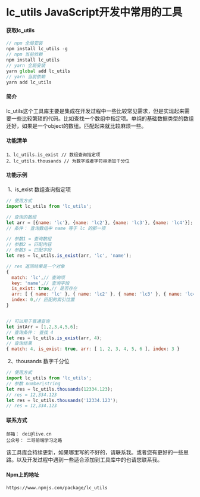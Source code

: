 # lc_utils JavaScript开发中常用的工具

#### 获取lc_utils

```js
// npm 全局安装
npm install lc_utils -g
// npm 当前依赖
npm install lc_utils
// yarn 全局安装
yarn global add lc_utils 
// yarn 当前依赖
yarn add lc_utils
```

#### 简介

​		lc_utils这个工具库主要是集成在开发过程中一些比较常见需求，但是实现起来需要一些比较繁琐的代码。比如查找一个数组中指定项。单纯的基础数据类型的数组还好，如果是一个object的数组。匹配起来就比较麻烦一些。

#### 功能清单

```
1、lc_utils.is_exist // 数组查询指定项
2、lc_utils.thousands // 为数字或者字符串添加千分位
```

#### 功能示例

​		1、is_exist 数组查询指定项

```js
// 使用方式
import lc_utils from 'lc_utils';

// 查询的数组
let arr = [{name: 'lc'}, {name: 'lc2'}, {name: 'lc3'}, {name: 'lc4'}];
// 条件： 查询数组中 name 等于 lc 的那一项

// 参数1 = 查询数组
// 参数2 = 匹配内容
// 参数3 = 匹配字段
let res = lc_utils.is_exist(arr, 'lc', 'name');

// res 返回结果是一个对象
{
  match: 'lc',// 查询项
  key: 'name',// 查询字段
  is_exist: true,// 是否存在
  arr: [ { name: 'lc' }, { name: 'lc2' }, { name: 'lc3' }, { name: 'lc4' } ],// 原数组
  index: 0,// 匹配的索引位置
}


// 可以用于普通查询
let intArr = [1,2,3,4,5,6];
// 查询条件： 查找 4 
let res = lc_utils.is_exist(arr, 4);
// 查询结果   
{ match: 4, is_exist: true, arr: [ 1, 2, 3, 4, 5, 6 ], index: 3 }


```

​		2、thousands 数字千分位

```js
// 使用方式
import lc_utils from 'lc_utils';
// 参数 number|string
let res = lc_utils.thousands(12334.123);
// res = 12,334.123
let res = lc_utils.thousands('12334.123');
// res = 12,334.123
```



#### 联系方式

```
邮箱： dei@live.cn
公众号： 二哥前端学习之路
```

​		该工具库会持续更新，如果哪里写的不好的，请联系我。或者您有更好的一些思路。以及开发过程中遇到一些适合添加到工具库中的也请您联系我。

#### Npm上的地址

```
https://www.npmjs.com/package/lc_utils
```

